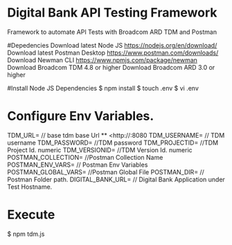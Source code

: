 # Digital Bank API Testing Framework
Framework to automate API Tests with Broadcom ARD TDM and Postman

#Depedencies
Download latest Node JS https://nodejs.org/en/download/
Download latest Postman Desktop https://www.postman.com/downloads/  
Download Newman CLI https://www.npmjs.com/package/newman
Download Broadcom TDM 4.8 or higher
Download Broadcom ARD 3.0 or higher

#Install Node JS Dependencies 
$ npm install
$ touch .env
$ vi .env

# Configure Env Variables.
TDM_URL=  // base tdm base Url ** <http://<HOST>:8080
TDM_USERNAME= // TDM username
TDM_PASSWORD= //TDM password
TDM_PROJECTID=  //TDM Project Id. numeric
TDM_VERSIONID=  //TDM Version Id. numeric
POSTMAN_COLLECTION= //Postman Collection Name <json>
POSTMAN_ENV_VARS=  // Postman Env Variables
POSTMAN_GLOBAL_VARS= //Postman Global File
POSTMAN_DIR= // Postman Folder path.
DIGITAL_BANK_URL= // Digital Bank Application under Test Hostname.

# Execute
  $ npm tdm.js
